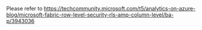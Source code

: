 Please refer to https://techcommunity.microsoft.com/t5/analytics-on-azure-blog/microsoft-fabric-row-level-security-rls-amp-column-level/ba-p/3943036
